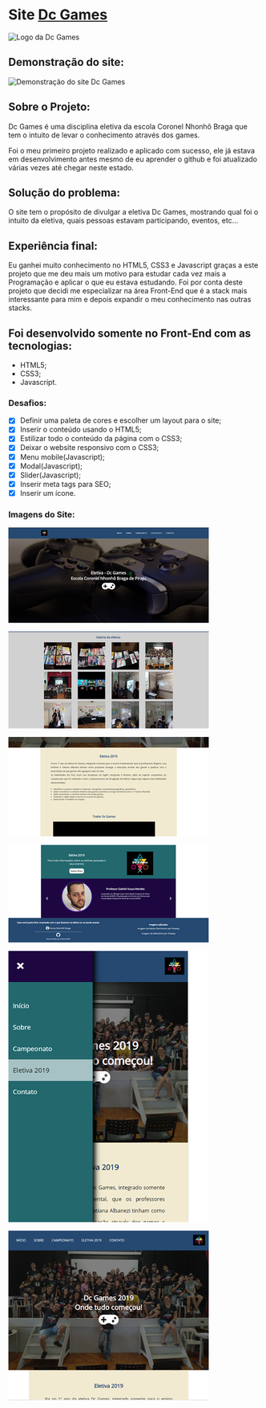# Site [Dc Games](https://gabrielwolf-dev.github.io/Dc-Games/)
![Logo da Dc Games](favicon.ico)

## Demonstração do site:
![Demonstração do site Dc Games](./assets/Dc_Games-demo.gif)

## Sobre o Projeto:

Dc Games é uma disciplina eletiva da escola Coronel Nhonhô Braga que tem o intuito de levar o conhecimento através dos games.

Foi o meu primeiro projeto realizado e aplicado com sucesso, ele já estava em desenvolvimento antes mesmo de eu aprender o github e foi atualizado várias vezes até chegar neste estado.

## Solução do problema:

O site tem o propósito de divulgar a eletiva Dc Games, mostrando qual foi o intuito da eletiva, quais pessoas estavam participando, eventos, etc...

## Experiência final:

Eu ganhei muito conhecimento no HTML5, CSS3 e Javascript graças a este projeto que me deu mais um motivo para estudar cada vez mais a Programação e aplicar o que eu estava estudando. Foi por conta deste projeto que decidi me especializar na área Front-End que é a stack mais interessante para mim e depois expandir o meu conhecimento nas outras stacks.

## Foi desenvolvido somente no Front-End com as tecnologias:
* HTML5;
* CSS3;
* Javascript.

### Desafios:
- [x] Definir uma paleta de cores e escolher um layout para o site;
- [x] Inserir o conteúdo usando o HTML5;
- [x] Estilizar todo o conteúdo da página com o CSS3;
- [x] Deixar o website responsivo com o CSS3;
- [x] Menu mobile(Javascript);
- [x] Modal(Javascript);
- [x] Slider(Javascript);
- [x] Inserir meta tags para SEO;
- [x] Inserir um ícone.

### Imagens do Site:

![Home do Site](./assets/imgSite/home.png)

![Galeria do Site](./assets/imgSite/galery.png)

![Página: Dc Games 2019](./assets/imgSite/pageDc_2019.png)

![Slider e Footer](./assets/imgSite/sliderAndFooter.png)

![Site Responsivo](./assets/imgSite/responsive_screen1.png)

![Site Responsivo](./assets/imgSite/responsive_screen2.png)